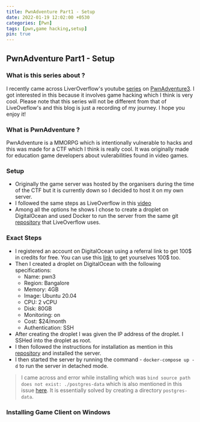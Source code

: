 ```yaml
---
title: PwnAdventure Part1 - Setup
date: 2022-01-19 12:02:00 +0530
categories: [Pwn]
tags: [pwn,game hacking,setup]
pin: true
---
```


## PwnAdventure Part1 - Setup

### What is this series about ?
I recently came across LiverOverflow's youtube [series](https://www.youtube.com/watch?v=RDZnlcnmPUA&list=PLhixgUqwRTjzzBeFSHXrw9DnQtssdAwgG) on [PwnAdventure3](https://www.pwnadventure.com/). I got interested in this because it involves game hacking which I think is very cool. Please note that this series will not be different from that of LiveOveflow's and this blog is just a recording of my journey. I hope you enjoy it!

### What is PwnAdventure ?
PwnAdventure is a MMORPG which is intentionally vulnerable to hacks and this was made for a CTF which I think is really cool. It was originally made for education game developers about vulerabilities found in video games.

### Setup
* Originally the game server was hosted by the organisers during the time of the CTF but it is currently down so I decided to host it on my own server.
* I followed the same steps as LiveOverflow in this [video](https://www.youtube.com/watch?v=VkXZXwQP5FM&list=PLhixgUqwRTjzzBeFSHXrw9DnQtssdAwgG&index=2)
* Among all the options he shows I chose to create a droplet on DigitalOcean and used Docker to run the server from the same git [repository](https://github.com/LiveOverflow/PwnAdventure3) that LiveOverflow uses.

### Exact Steps
* I registered an account on DigitalOcean using a referral link to get 100$ in credits for free. You can use this [link](https://m.do.co/c/dd4389e88fc1) to get yourselves 100$ too.
* Then I created a droplet on DigitalOcean with the following specifications:
    * Name: pwn3
    * Region: Bangalore
    * Memory: 4GB
    * Image: Ubuntu 20.04
    * CPU: 2 vCPU
    * Disk: 80GB
    * Monitoring: on
    * Cost: $24/month
    * Authentication: SSH
* After creating the droplet I was given the IP address of the droplet. I SSHed into the droplet as root.
* I then followed the instructions for installation as mention in this [repository](https://github.com/LiveOverflow/PwnAdventure3) and installed the server.
* I then started the server by running the command - `docker-compose up -d` to run the server in detached mode.
> I came across and error while installing which was `bind source path does not exist: ./postgres-data` which is also mentioned in this issue [here](https://github.com/LiveOverflow/PwnAdventure3/issues/31). It is essentially solved by creating a directory `postgres-data`.

### Installing Game Client on Windows

 